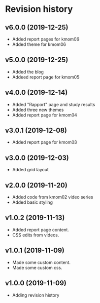 Revision history
================

v6.0.0 (2019-12-25)
-------------------
* Added report pages for kmom06
* Added theme for kmom06


v5.0.0 (2019-12-25)
-------------------
* Added the blog
* Addeed report page for kmom05

v4.0.0 (2019-12-14)
-------------------
* Added "Rapport" page and study results
* Added three new themes
* Added report page for kmom04

v3.0.1 (2019-12-08)
-------------------
* Added report page for kmom03

v3.0.0 (2019-12-03)
-------------------
* Added grid layout 


v2.0.0 (2019-11-20)
-------------------

* Added code from kmom02 video series
* Added basic styling


v1.0.2 (2019-11-13)
-------------------

* Added report page content.
* CSS edits from videos.


v1.0.1 (2019-11-09)
-------------------

* Made some custom content.
* Made some custom css.

v1.0.0 (2019-11-09)
-------------------

* Adding revision history